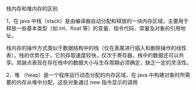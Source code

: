 栈内存和堆内存的区别

1、在 java 中栈（stack）是由编译器自动分配和释放的一块内存区域，主要用于释放一些基本类型（如 int、float 等）的变量、指令代码、常量及对象的引用地址。

栈内存的操作方式类似于数据结构中的栈（仅在表尾进行插入和删除操作的线性表）。栈的优势在于，它的存取速度较快，仅次于寄存器，栈中的数据还可以共享。其缺点表现在存在栈中的数据大小与生存周期必须确定，缺乏一定的灵活性。

2、堆 （heap）是一个程序运行动态分配的内存区域，在 java 中构建对象时所需要的内存从堆中分配，这些对象通过 new 指令显示的调用